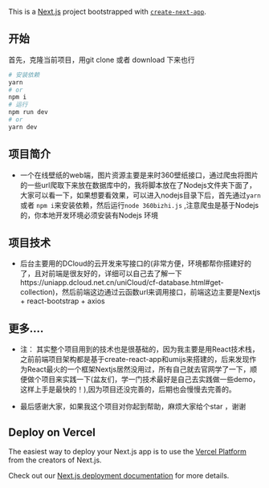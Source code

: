This is a [Next.js](https://nextjs.org/) project bootstrapped with [`create-next-app`](https://github.com/vercel/next.js/tree/canary/packages/create-next-app).

## 开始

首先，克隆当前项目，用git clone 或者 download 下来也行

```bash
# 安装依赖
yarn 
# or
npm i
# 运行
npm run dev
# or
yarn dev
```

## 项目简介
- 一个在线壁纸的web端，图片资源主要是来时360壁纸接口，通过爬虫将图片的一些url爬取下来放在数据库中的，我将脚本放在了Nodejs文件夹下面了，大家可以看一下，如果想要看效果，可以进入nodejs目录下后，首先通过`yarn` 或者 `npm i`来安装依赖，然后运行`node 360bizhi.js` ,注意爬虫是基于Nodejs的，你本地开发环境必须安装有Nodejs 环境

## 项目技术
- 后台主要用的DCloud的云开发来写接口的(非常方便，环境都帮你搭建好的了，且对前端是很友好的，详细可以自己去了解一下https://uniapp.dcloud.net.cn/uniCloud/cf-database.html#get-collection)，然后前端这边通过云函数url来调用接口，前端这边主要是Nextjs + react-bootstrap + axios
## 更多....
 -   注： 其实整个项目用到的技术也是很基础的，因为我主要是用React技术栈，之前前端项目架构都是基于create-react-app和umijs来搭建的，后来发现作为React最火的一个框架Nextjs居然没用过，所有自己就去官网学了一下，顺便做个项目来实践一下(盆友们，学一门技术最好是自己去实践做一些demo，这样上手是最快的！),因为项目还没完善的，后期也会慢慢去完善的。

- 最后感谢大家，如果我这个项目对你起到帮助，麻烦大家给个star ，谢谢
    

## Deploy on Vercel

The easiest way to deploy your Next.js app is to use the [Vercel Platform](https://vercel.com/new?utm_medium=default-template&filter=next.js&utm_source=create-next-app&utm_campaign=create-next-app-readme) from the creators of Next.js.

Check out our [Next.js deployment documentation](https://nextjs.org/docs/deployment) for more details.
